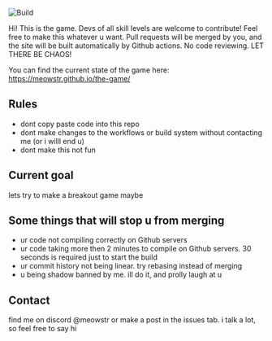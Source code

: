 ![Build](https://github.com/meowstr/the-game/actions/workflows/emscripten.yml/badge.svg)

Hi! This is the game. Devs of all skill levels are welcome to contribute! Feel free to make this whatever u want. Pull requests will be merged by you, and the site will be built automatically by Github actions. No code reviewing. LET THERE BE CHAOS!

You can find the current state of the game here: https://meowstr.github.io/the-game/

Rules
-----
- dont copy paste code into this repo
- dont make changes to the workflows or build system without contacting me (or i willl end u)
- dont make this not fun

Current goal
------------
lets try to make a breakout game maybe

Some things that will stop u from merging
-----------------------------------------
- ur code not compiling correctly on Github servers
- ur code taking more then 2 minutes to compile on Github servers. 30 seconds is required just to start the build
- ur commit history not being linear. try rebasing instead of merging
- u being shadow banned by me. ill do it, and prolly laugh at u

Contact
-------
find me on discord @meowstr or make a post in the issues tab. i talk a lot, so feel free to say hi
